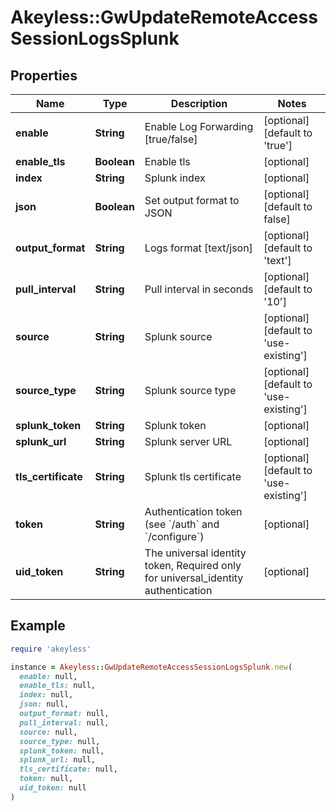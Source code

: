 # Akeyless::GwUpdateRemoteAccessSessionLogsSplunk

## Properties

| Name | Type | Description | Notes |
| ---- | ---- | ----------- | ----- |
| **enable** | **String** | Enable Log Forwarding [true/false] | [optional][default to &#39;true&#39;] |
| **enable_tls** | **Boolean** | Enable tls | [optional] |
| **index** | **String** | Splunk index | [optional] |
| **json** | **Boolean** | Set output format to JSON | [optional][default to false] |
| **output_format** | **String** | Logs format [text/json] | [optional][default to &#39;text&#39;] |
| **pull_interval** | **String** | Pull interval in seconds | [optional][default to &#39;10&#39;] |
| **source** | **String** | Splunk source | [optional][default to &#39;use-existing&#39;] |
| **source_type** | **String** | Splunk source type | [optional][default to &#39;use-existing&#39;] |
| **splunk_token** | **String** | Splunk token | [optional] |
| **splunk_url** | **String** | Splunk server URL | [optional] |
| **tls_certificate** | **String** | Splunk tls certificate | [optional][default to &#39;use-existing&#39;] |
| **token** | **String** | Authentication token (see &#x60;/auth&#x60; and &#x60;/configure&#x60;) | [optional] |
| **uid_token** | **String** | The universal identity token, Required only for universal_identity authentication | [optional] |

## Example

```ruby
require 'akeyless'

instance = Akeyless::GwUpdateRemoteAccessSessionLogsSplunk.new(
  enable: null,
  enable_tls: null,
  index: null,
  json: null,
  output_format: null,
  pull_interval: null,
  source: null,
  source_type: null,
  splunk_token: null,
  splunk_url: null,
  tls_certificate: null,
  token: null,
  uid_token: null
)
```

